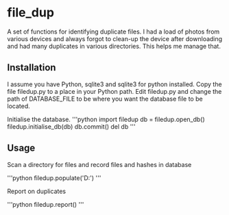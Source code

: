 # file_dup

A set of functions for identifying duplicate files. I had a load of photos from various devices and always forgot to clean-up the device after downloading and had many duplicates in various directories. This helps me manage that.

## Installation
I assume you have Python, sqlite3 and sqlite3 for python installed. Copy the file filedup.py to a place in your Python path. Edit filedup.py and change the path of DATABASE_FILE to be where you want the database file to be located.

Initialise the database.
'''python
import filedup
db = filedup.open_db()
filedup.initialise_db(db)
db.commit()
del db
'''

## Usage
Scan a directory for files and record files and hashes in database

'''python
filedup.populate('D:')
'''

Report on duplicates

'''python
filedup.report()
'''


